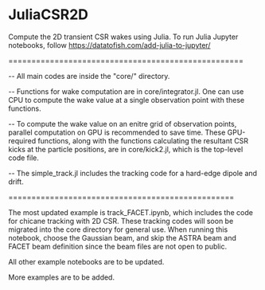 # JuliaCSR2D
Compute the 2D transient CSR wakes using Julia.
To run Julia Jupyter notebooks, follow https://datatofish.com/add-julia-to-jupyter/

===================================================

-- All main codes are inside the "core/" directory.

-- Functions for wake computation are in core/integrator.jl. One can use CPU to compute the wake value at a single observation point with these functions. 

-- To compute the wake value on an enitre grid of observation points, parallel computation on GPU is recommended to save time. These GPU-required functions, along with the functions calculating the resultant CSR kicks at the particle positions, are in core/kick2.jl, which is the top-level code file.   

-- The simple_track.jl includes the tracking code for a hard-edge dipole and drift.

=================================================

The most updated example is track_FACET.ipynb, which includes the code for chicane tracking with 2D CSR. These tracking codes will soon be migrated into the core directory for general use. When running this notebook, choose the Gaussian beam, and skip the ASTRA beam and FACET beam definition since the beam files are not open to public.  

All other example notebooks are to be updated.

More examples are to be added. 

